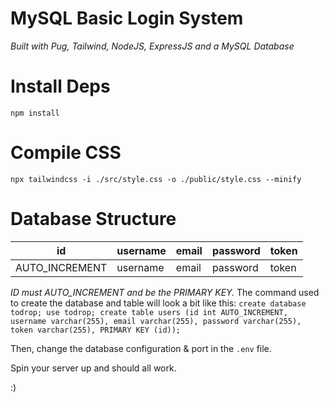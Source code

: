 # MySQL Basic Login System
*Built with Pug, Tailwind, NodeJS, ExpressJS and a MySQL Database*

# Install Deps
`npm install`
# Compile CSS
`npx tailwindcss -i ./src/style.css -o ./public/style.css --minify`
# Database Structure
| id | username | email | password | token |
|----|----------|-------|----------|-------|
| AUTO_INCREMENT | username | email | password | token |

*ID must AUTO_INCREMENT and be the PRIMARY KEY.*
The command used to create the database and table will look a bit like this:
`create database todrop; use todrop; create table users (id int AUTO_INCREMENT, username varchar(255), email varchar(255), password varchar(255), token varchar(255), PRIMARY KEY (id));`

Then, change the database configuration & port in the `.env` file.

Spin your server up and should all work.

:)